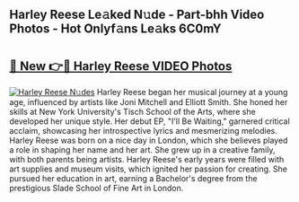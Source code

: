 ## Harley Reese Le𝚊ked N𝚞de - Part-bhh Video Photos - Hot Onlyf𝚊ns Le𝚊ks 6C0mY

# <h2><a href="http://ab22948.deff.icu/?id=Harley+Reese">🔗 New 👉🔴 Harley Reese VIDEO Photos</a></h2>

[![Harley Reese N𝚞des](https://i.imgur.com/rIISA9y.gif)](http://ab22948.deff.icu/?id=Harley+Reese)
Harley Reese began her musical journey at a young age, influenced by artists like Joni Mitchell and Elliott Smith. She honed her skills at New York University's Tisch School of the Arts, where she developed her unique style. Her debut EP, "I'll Be Waiting," garnered critical acclaim, showcasing her introspective lyrics and mesmerizing melodies. Harley Reese was born on a nice day in London, which she believes played a role in shaping her name and her art. She grew up in a creative family, with both parents being artists. Harley Reese's early years were filled with art supplies and museum visits, which ignited her passion for creating. She pursued her education in art, earning a Bachelor's degree from the prestigious Slade School of Fine Art in London.
